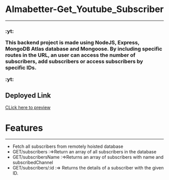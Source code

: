 # Almabetter-Get_Youtube_Subscriber
<hr>
<h3> <p>:yt:</p> This backend project is made using NodeJS, Express, MongoDB Atlas database and Mongoose. By including specific routes in the URL, an user can access the number of subscribers, add subscribers or access subscribers by specific IDs. <p>:yt:</p> </h3>
<h2><b>Deployed Link</b></h2> 
<a href="https://deployed-five-plum.vercel.app/">CLick here to preview</a>

# Features
<hr>
<ul>
  <li value="100">Fetch all subscribers from remotely hoisted database</li>
  <li>GET/subscribers :=>Return an array of all subscribers in the database</li>
  <li>GET/subscribersName :=>Returns an array of subscribers with name and subscribedChannel</li>
  <li>GET/subscribers/:id :=>	Returns the details of a subscriber with the given ID.</li>
</ul>
